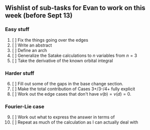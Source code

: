 ## Wishlist of sub-tasks for Evan to work on this week (before Sept 13)

### Easy stuff

1. [ ] Fix the things going over the edges
2. [ ] Write an abstract
3. [ ] Define an arch
4. [ ] Generalize the Satake calculations to $n$ variables from $n = 3$
5. [ ] Take the derivative of the known orbital integral

### Harder stuff

6. [ ] Fill out some of the gaps in the base change section.
7. [ ] Make the total contribution of Cases 3+/3-/4+ fully explicit
8. [ ] Work out the edge cases that don't have $v(b) = v(d) = 0$.

### Fourier-Lie case

9. [ ] Work out what to express the answer in terms of
10. [ ] Repeat as much of the calculation as I can actually deal with
